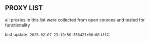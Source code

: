 ## PROXY LIST

all proxies in this list were collected from open sources and tested for functionality

last update: `2025-02-07 23:19:50.558427+00:00` UTC